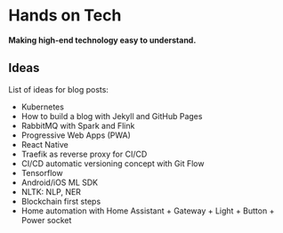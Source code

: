 # Hands on Tech
**Making high-end technology easy to understand.**

## Ideas
List of ideas for blog posts:
- Kubernetes
- How to build a blog with Jekyll and GitHub Pages
- RabbitMQ with Spark and Flink
- Progressive Web Apps (PWA)
- React Native
- Traefik as reverse proxy for CI/CD
- CI/CD automatic versioning concept with Git Flow
- Tensorflow
- Android/iOS ML SDK
- NLTK: NLP, NER
- Blockchain first steps
- Home automation with Home Assistant + Gateway + Light + Button + Power socket